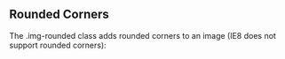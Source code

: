 ## Rounded Corners

The .img-rounded class adds rounded corners to an image (IE8 does not support rounded corners):
